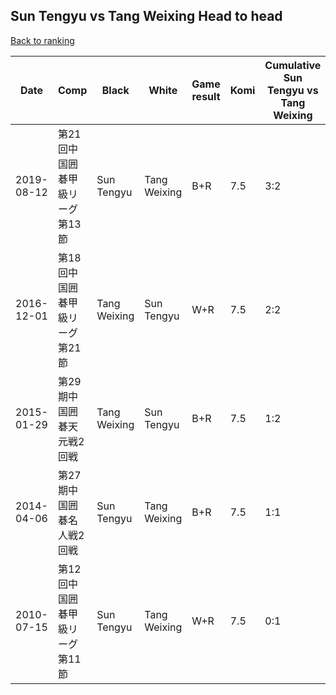 ## Sun Tengyu vs Tang Weixing Head to head

[Back to ranking](../../index.md)




| **Date** | **Comp** | **Black** | **White** | **Game result** | **Komi** | **Cumulative Sun Tengyu vs Tang Weixing** | **Sun Tengyu streak** | **Tang Weixing streak** | 
| --- | --- | --- | --- | --- | --- | --- | --- | --- |
| 2019-08-12 | 第21回中国囲碁甲級リーグ第13節 | Sun Tengyu | Tang Weixing | B+R | 7.5 | 3:2 | 2 | 0 | 
| 2016-12-01 | 第18回中国囲碁甲級リーグ第21節 | Tang Weixing | Sun Tengyu | W+R | 7.5 | 2:2 | 1 | 0 | 
| 2015-01-29 | 第29期中国囲碁天元戦2回戦 | Tang Weixing | Sun Tengyu | B+R | 7.5 | 1:2 | 0 | 1 | 
| 2014-04-06 | 第27期中国囲碁名人戦2回戦 | Sun Tengyu | Tang Weixing | B+R | 7.5 | 1:1 | 1 | 0 | 
| 2010-07-15 | 第12回中国囲碁甲級リーグ第11節 | Sun Tengyu | Tang Weixing | W+R | 7.5 | 0:1 | 0 | 1 |





